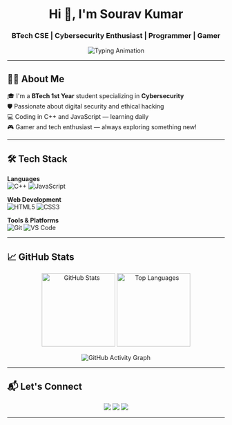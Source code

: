 <h1 align="center">Hi 👋, I'm Sourav Kumar</h1>
<h3 align="center">BTech CSE | Cybersecurity Enthusiast | Programmer | Gamer</h3>

<p align="center">
  <img src="https://readme-typing-svg.demolab.com?font=Fira+Code&weight=500&size=20&duration=3000&pause=1000&center=true&vCenter=true&width=435&lines=Cybersecurity+Student;C%2B%2B+%7C+JavaScript+Programmer;Web+Developer" alt="Typing Animation" />
</p>

---

## 🧑‍💻 About Me

🎓 I'm a **BTech 1st Year** student specializing in **Cybersecurity**  
🛡️ Passionate about digital security and ethical hacking  
💻 Coding in C++ and JavaScript — learning daily  
🎮 Gamer and tech enthusiast — always exploring something new!

---

## 🛠 Tech Stack

**Languages**  
![C++](https://img.shields.io/badge/C++-00599C?style=flat-square&logo=c%2B%2B&logoColor=white)
![JavaScript](https://img.shields.io/badge/JavaScript-F7DF1E?style=flat-square&logo=javascript&logoColor=black)

**Web Development**  
![HTML5](https://img.shields.io/badge/HTML5-E34F26?style=flat-square&logo=html5&logoColor=white)
![CSS3](https://img.shields.io/badge/CSS3-1572B6?style=flat-square&logo=css3&logoColor=white)

**Tools & Platforms**  
![Git](https://img.shields.io/badge/Git-F05032?style=flat-square&logo=git&logoColor=white)
![VS Code](https://img.shields.io/badge/VS_Code-007ACC?style=flat-square&logo=visual-studio-code&logoColor=white)

---

## 📈 GitHub Stats

<p align="center">
  <img src="https://github-readme-stats.vercel.app/api?username=itzsouravkumar&show_icons=true&theme=radical&count_private=true&hide_border=true&cache_seconds=86400" height="170" alt="GitHub Stats" />
  <img src="https://github-readme-stats.vercel.app/api/top-langs/?username=itzsouravkumar&layout=compact&theme=radical&hide_border=true&cache_seconds=86400" height="170" alt="Top Languages" />
</p>

<p align="center">
  <img src="https://github-readme-activity-graph.vercel.app/graph?username=itzsouravkumar&theme=tokyo-night&area=true&hide_border=true&cache_seconds=86400" alt="GitHub Activity Graph" />
</p>


---

## 📬 Let's Connect

<p align="center">
  <a href="mailto:oyesourav05012006@gmail.com"><img src="https://img.shields.io/badge/Email-D14836?style=for-the-badge&logo=gmail&logoColor=white" /></a>
  <a href="https://instagram.com/itz_sour4v"><img src="https://img.shields.io/badge/Instagram-E4405F?style=for-the-badge&logo=instagram&logoColor=white" /></a>
  <a href="https://discord.com/users/itz_sour4v"><img src="https://img.shields.io/badge/Discord-5865F2?style=for-the-badge&logo=discord&logoColor=white" /></a>
</p>

---

